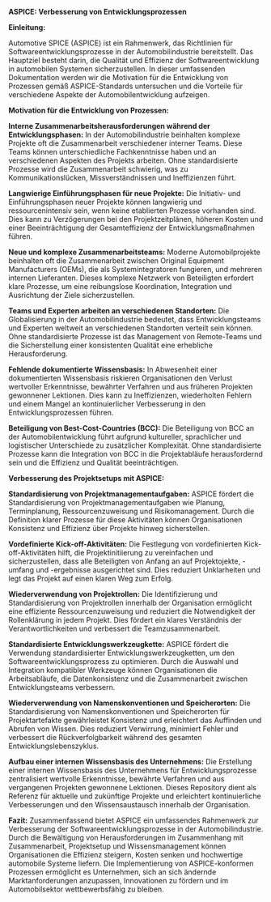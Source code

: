 **ASPICE: Verbesserung von Entwicklungsprozessen**

**Einleitung:**

Automotive SPICE (ASPICE) ist ein Rahmenwerk, das Richtlinien für Softwareentwicklungsprozesse in der Automobilindustrie bereitstellt. Das Hauptziel besteht darin, die Qualität und Effizienz der Softwareentwicklung in automobilen Systemen sicherzustellen. In dieser umfassenden Dokumentation werden wir die Motivation für die Entwicklung von Prozessen gemäß ASPICE-Standards untersuchen und die Vorteile für verschiedene Aspekte der Automobilentwicklung aufzeigen.

**Motivation für die Entwicklung von Prozessen:**

**Interne Zusammenarbeitsherausforderungen während der Entwicklungsphasen:**
In der Automobilindustrie beinhalten komplexe Projekte oft die Zusammenarbeit verschiedener interner Teams. Diese Teams können unterschiedliche Fachkenntnisse haben und an verschiedenen Aspekten des Projekts arbeiten. Ohne standardisierte Prozesse wird die Zusammenarbeit schwierig, was zu Kommunikationslücken, Missverständnissen und Ineffizienzen führt.

**Langwierige Einführungsphasen für neue Projekte:**
Die Initiativ- und Einführungsphasen neuer Projekte können langwierig und ressourcenintensiv sein, wenn keine etablierten Prozesse vorhanden sind. Dies kann zu Verzögerungen bei den Projektzeitplänen, höheren Kosten und einer Beeinträchtigung der Gesamteffizienz der Entwicklungsmaßnahmen führen.

**Neue und komplexe Zusammenarbeitsteams:**
Moderne Automobilprojekte beinhalten oft die Zusammenarbeit zwischen Original Equipment Manufacturers (OEMs), die als Systemintegratoren fungieren, und mehreren internen Lieferanten. Dieses komplexe Netzwerk von Beteiligten erfordert klare Prozesse, um eine reibungslose Koordination, Integration und Ausrichtung der Ziele sicherzustellen.

**Teams und Experten arbeiten an verschiedenen Standorten:**
Die Globalisierung in der Automobilindustrie bedeutet, dass Entwicklungsteams und Experten weltweit an verschiedenen Standorten verteilt sein können. Ohne standardisierte Prozesse ist das Management von Remote-Teams und die Sicherstellung einer konsistenten Qualität eine erhebliche Herausforderung.

**Fehlende dokumentierte Wissensbasis:**
In Abwesenheit einer dokumentierten Wissensbasis riskieren Organisationen den Verlust wertvoller Erkenntnisse, bewährter Verfahren und aus früheren Projekten gewonnener Lektionen. Dies kann zu Ineffizienzen, wiederholten Fehlern und einem Mangel an kontinuierlicher Verbesserung in den Entwicklungsprozessen führen.

**Beteiligung von Best-Cost-Countries (BCC):**
Die Beteiligung von BCC an der Automobilentwicklung führt aufgrund kultureller, sprachlicher und logistischer Unterschiede zu zusätzlicher Komplexität. Ohne standardisierte Prozesse kann die Integration von BCC in die Projektabläufe herausfordernd sein und die Effizienz und Qualität beeinträchtigen.

**Verbesserung des Projektsetups mit ASPICE:**

**Standardisierung von Projektmanagementaufgaben:**
ASPICE fördert die Standardisierung von Projektmanagementaufgaben wie Planung, Terminplanung, Ressourcenzuweisung und Risikomanagement. Durch die Definition klarer Prozesse für diese Aktivitäten können Organisationen Konsistenz und Effizienz über Projekte hinweg sicherstellen.

**Vordefinierte Kick-off-Aktivitäten:**
Die Festlegung von vordefinierten Kick-off-Aktivitäten hilft, die Projektinitiierung zu vereinfachen und sicherzustellen, dass alle Beteiligten von Anfang an auf Projektojekte, -umfang und -ergebnisse ausgerichtet sind. Dies reduziert Unklarheiten und legt das Projekt auf einen klaren Weg zum Erfolg.

**Wiederverwendung von Projektrollen:**
Die Identifizierung und Standardisierung von Projektrollen innerhalb der Organisation ermöglicht eine effiziente Ressourcenzuweisung und reduziert die Notwendigkeit der Rollenklärung in jedem Projekt. Dies fördert ein klares Verständnis der Verantwortlichkeiten und verbessert die Teamzusammenarbeit.

**Standardisierte Entwicklungswerkzeugkette:**
ASPICE fördert die Verwendung standardisierter Entwicklungswerkzeugketten, um den Softwareentwicklungsprozess zu optimieren. Durch die Auswahl und Integration kompatibler Werkzeuge können Organisationen die Arbeitsabläufe, die Datenkonsistenz und die Zusammenarbeit zwischen Entwicklungsteams verbessern.

**Wiederverwendung von Namenskonventionen und Speicherorten:**
Die Standardisierung von Namenskonventionen und Speicherorten für Projektartefakte gewährleistet Konsistenz und erleichtert das Auffinden und Abrufen von Wissen. Dies reduziert Verwirrung, minimiert Fehler und verbessert die Rückverfolgbarkeit während des gesamten Entwicklungslebenszyklus.

**Aufbau einer internen Wissensbasis des Unternehmens:**
Die Erstellung einer internen Wissensbasis des Unternehmens für Entwicklungsprozesse zentralisiert wertvolle Erkenntnisse, bewährte Verfahren und aus vergangenen Projekten gewonnene Lektionen. Dieses Repository dient als Referenz für aktuelle und zukünftige Projekte und erleichtert kontinuierliche Verbesserungen und den Wissensaustausch innerhalb der Organisation.

**Fazit:**
Zusammenfassend bietet ASPICE ein umfassendes Rahmenwerk zur Verbesserung der Softwareentwicklungsprozesse in der Automobilindustrie. Durch die Bewältigung von Herausforderungen im Zusammenhang mit Zusammenarbeit, Projektsetup und Wissensmanagement können Organisationen die Effizienz steigern, Kosten senken und hochwertige automobile Systeme liefern. Die Implementierung von ASPICE-konformen Prozessen ermöglicht es Unternehmen, sich an sich ändernde Marktanforderungen anzupassen, Innovationen zu fördern und im Automobilsektor wettbewerbsfähig zu bleiben.
